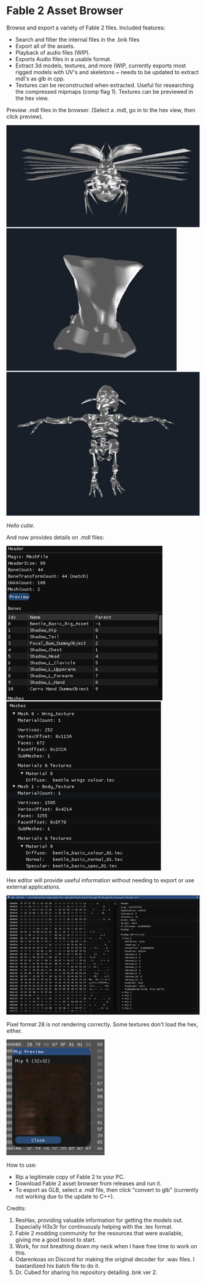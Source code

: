# Fable 2 Asset Browser

Browse and export a variety of Fable 2 files. Included features:

- Search and filter the internal files in the .bnk files
- Export all of the assets.
- Playback of audio files (WIP).
- Exports Audio files in a usable format. 
- Extract 3d models, textures, and more (WIP, currently exports most rigged models with UV's and skeletons ~ needs to be updated to extract mdl's as glb in cpp.
- Textures can be reconstructed when extracted. Useful for researching the compressed mipmaps (comp flag 1). Textures can be previewed in the hex view.

Preview .mdl files in the browser. (Select a .mdl, go in to the hex view, then click preview).

![img_2.png](images/img_2.png)
![img_3.png](images/img_3.png)
![img_4.png](images/img_4.png)

_Hello cutie._

And now provides details on .mdl files:

![img.png](images/img5.png)
![img_1.png](images/img_6.png)

Hex editor will provide useful information without needing to export or use external applications.

![img_1.png](images/img_1.png)

Pixel format 28 is not rendering correctly. Some textures don't load the hex, either. 

![img.png](images/img.png)


How to use:
- Rip a legitimate copy of Fable 2 to your PC.
- Download Fable 2 asset browser from releases and run it.
- To export as GLB, select a .mdl file, then click "convert to glb" (currently not working due to the update to C++).

Credits:
1. ResHax, providing valuable information for getting the models out. Especially H3x3r for continuously helping with the .tex format.
2. Fable 2 modding community for the resources that were available, giving me a good boost to start.
3. Work, for not breathing down my neck when I have free time to work on this.
4. Odarenkoas on Discord for making the original decoder for .wav files. I bastardized his batch file to do it.
5. Dr. Cubed for sharing his repository detailing .bnk ver 2.

